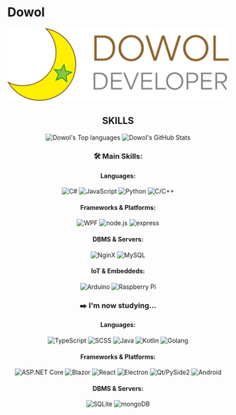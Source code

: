 # Dowol

<section align="center">
  <img src="./img/dowol-developer-banner.png" alt="Dowol Developer" />
</section>

<!--
<section title="Read more stories" align="center">
  <p>READ MORE STORIES</p>
  <table align="center" border="0">
    <tbody>
      <tr>
        <td>
          <a href="./whoami.ko.md" hreflang="ko">한국어</a>
        </td>
        <td>
          <a href="./whoami.en.md" hreflang="en">English</a>
        </td>
        <td>
          <a href="./whoami.ja.md" hreflang="ja">日本語</a>
        </td>
        <td>
          <a href="./whoami.fr.md" hreflang="fr">français</a>
        </td>
      </tr>
    </tbody>
  </table>
</section>
-->
<section title="Skills" align="center">
  <h2>SKILLS</h2>
  <img src="https://github-readme-stats.dowol.dev/top-langs/?username=dowol&theme=transparent&border_raduis=5&langs_count=5" alt="Dowol's Top languages" />
  <img src="https://github-readme-stats.dowol.dev/?username=dowol&show_icons=true&theme=transparent&border_radius=5" alt="Dowol's GitHub Stats" /> 
  <h3>🛠️ Main Skills: </h3>
  <h4>Languages:</h4>
  <img src="https://img.shields.io/badge/C%E2%99%AF-239120?style=for-the-badge&logo=csharp&logoColor=eee" alt="C#" />
  <img src="https://img.shields.io/badge/JavaScript-F7DF1E?style=for-the-badge&logo=javascript&logoColor=333" alt="JavaScript" />
  <img src="https://img.shields.io/badge/Python-3776AB?style=for-the-badge&logo=python&logoColor=eee" alt="Python" />
  <img src="https://img.shields.io/badge/C%2fC++-00599C?style=for-the-badge&logo=cplusplus" alt="C/C++" />
  <h4>Frameworks &amp; Platforms:</h4>
  <img src="https://img.shields.io/badge/WPF-0c54c2?style=for-the-badge&logo=xaml" alt="WPF" />
  <img src="https://img.shields.io/badge/node.js-339933?style=for-the-badge&logo=node.js&logoColor=eee" alt="node.js" />
  <img src="https://img.shields.io/badge/express-black?style=for-the-badge&logo=express&logoColor=eee" alt="express" />
  <h4>DBMS &amp; Servers:</h4>
  <img src="https://img.shields.io/badge/NginX-009639?style=for-the-badge&logo=nginx&logoColor=eee" alt="NginX" />
  <img src="https://img.shields.io/badge/MySQL-4479a1?style=for-the-badge&logo=mysql&logoColor=eee" alt="MySQL" />
  <h4>IoT &amp; Embeddeds:</h4>
  <img src="https://img.shields.io/badge/Arduino-00979d?style=for-the-badge&logo=arduino&logoColor=eee" alt="Arduino" />
  <img src="https://img.shields.io/badge/Raspberry%20Pi-a22846?style=for-the-badge&logo=raspberrypi&logoColor=eee" alt="Raspberry Pi" />
  <h3>✒️ I'm now studying...</h3>
  <h4>Languages:</h4>
  <img src="https://img.shields.io/badge/TypeScript-3178c6?style=for-the-badge&logo=typescript&logoColor=eee" alt="TypeScript" />
  <img src="https://img.shields.io/badge/SCSS-cc6699?style=for-the-badge&logo=sass&logoCOlor=eee" alt="SCSS" />
  <img src="https://img.shields.io/badge/Java-007396?style=for-the-badge&logo=openjdk&logoColor=eee" alt="Java" />
  <img src="https://img.shields.io/badge/Kotlin-7f52ff?style=for-the-badge&logo=kotlin&logoColor=eee" alt="Kotlin" />
  <img src="https://img.shields.io/badge/Go-00add8?style=for-the-badge&logo=go&logoColor=eee" alt="Golang" />
  <h4>Frameworks &amp; Platforms:</h4>
  <img src="https://img.shields.io/badge/ASP.NET%20Core-512bd4?style=for-the-badge&logo=dotnet" alt="ASP.NET Core" />
  <img src="https://img.shields.io/badge/Blazor-512bd4?style=for-the-badge&logo=blazor" alt="Blazor" />
  <img src="https://img.shields.io/badge/React-61dafb?style=for-the-badge&logo=react&logoColor=333" alt="React" />
  <img src="https://img.shields.io/badge/Electron-47848f?style=for-the-badge&logo=electron&logoColor=eee" alt="Electron" />
  <img src="https://img.shields.io/badge/Qt%2fPySide2-41cd52?style=for-the-badge&logo=qt&logoColor=eee" alt="Qt/PySide2" />
  <img src="https://img.shields.io/badge/Android-3ddc84?style=for-the-badge&logo=android&logoColor=eee" alt="Android" />
  <h4>DBMS &amp; Servers:</h4>
  <img src="https://img.shields.io/badge/SQLite-003b57?style=for-the-badge&logo=sqlite&logoColor=eee" alt="SQLite" />
  <img src="https://img.shields.io/badge/mongoDB-47a248?style=for-the-badge&logo=mongodb&logoColor=eee" alt="mongoDB" />
</section>
